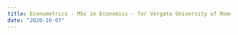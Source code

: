 ```yaml
---
title: Econometrics - MSc in Economics - Tor Vergata University of Rome (Fall)
date: "2020-10-07"
---
```

